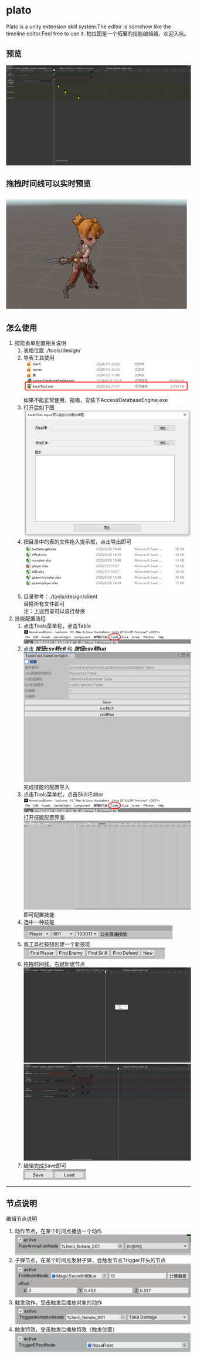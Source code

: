 # plato
Plato is a unity extension skill system.The editor is somehow like the timeline editor.Feel free to use it.  柏拉图是一个拓展的技能编辑器，欢迎入坑。
## 预览
![编辑器](./doc/1.png)  
## 拖拽时间线可以实时预览    
![编辑实时预览](./doc/2.gif)
---
## 怎么使用
1. 技能表单配置相关说明
   1. 表格位置 ./tools/design/
   2. 导表工具使用  
    ![3](./doc/3.png)  
   如果不能正常使用，报错，安装下AccessDatabaseEngine.exe  
   3. 打开后如下图  
    ![4](./doc/4.png)
   4. 把目录中的表的文件拖入提示框，点击导出即可  
    ![5](./doc/5.png)
   5. 目录参考：./tools/design/client  
    替换所有文件即可   
    注：上述目录可以自行替换
2. 技能配置流程
    1. 点击Tools菜单栏，点击Table  
      ![6](./doc/6.png)
    2. 点击 ***按钮csv转c#*** 和 ***按钮csv转lua***   
      ![7](./doc/7.png)  
      完成技能的配置导入
    3. 点击Tools菜单栏，点击Skill/Editor    
      ![6](./doc/6.png)  
      打开技能配置界面  
      ![8](./doc/8.png)
      即可配置技能
    4. 选中一种技能   
      ![9](./doc/9.png)
    5. 或工具栏按钮创建一个新技能    
      ![10](./doc/10.png)
    6. 拖拽时间线，右键新建节点  
      ![16](./doc/16.png)  
      ![17](./doc/17.png)  
    7. 编辑完成Save即可  
      ![11](./doc/11.png)
---
## 节点说明
编辑节点说明
1. 动作节点，在某个时间点播放一个动作    
   ![12](./doc/12.png)
2. 子弹节点，在某个时间点发射子弹，会触发节点Trigger开头的节点    
   ![13](./doc/13.png)
3. 触发动作，受击触发后播放对象的动作    
   ![14](./doc/14.png)
4. 触发特效，受击触发后播放特效（触发位置）  
   ![15](./doc/15.png)
